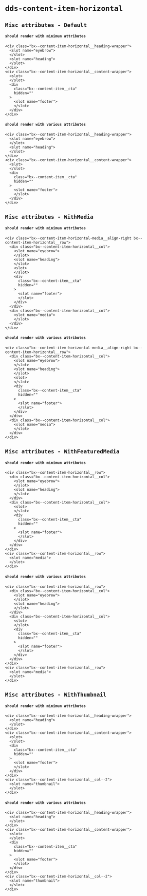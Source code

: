 # `dds-content-item-horizontal`

## `Misc attributes - Default`

####   `should render with minimum attributes`

```
<div class="bx--content-item-horizontal__heading-wrapper">
  <slot name="eyebrow">
  </slot>
  <slot name="heading">
  </slot>
</div>
<div class="bx--content-item-horizontal__content-wrapper">
  <slot>
  </slot>
  <div
    class="bx--content-item__cta"
    hidden=""
  >
    <slot name="footer">
    </slot>
  </div>
</div>

```

####   `should render with various attributes`

```
<div class="bx--content-item-horizontal__heading-wrapper">
  <slot name="eyebrow">
  </slot>
  <slot name="heading">
  </slot>
</div>
<div class="bx--content-item-horizontal__content-wrapper">
  <slot>
  </slot>
  <div
    class="bx--content-item__cta"
    hidden=""
  >
    <slot name="footer">
    </slot>
  </div>
</div>

```

## `Misc attributes - WithMedia`

####   `should render with minimum attributes`

```
<div class="bx--content-item-horizontal-media__align-right bx--content-item-horizontal__row">
  <div class="bx--content-item-horizontal__col">
    <slot name="eyebrow">
    </slot>
    <slot name="heading">
    </slot>
    <slot>
    </slot>
    <div
      class="bx--content-item__cta"
      hidden=""
    >
      <slot name="footer">
      </slot>
    </div>
  </div>
  <div class="bx--content-item-horizontal__col">
    <slot name="media">
    </slot>
  </div>
</div>

```

####   `should render with various attributes`

```
<div class="bx--content-item-horizontal-media__align-right bx--content-item-horizontal__row">
  <div class="bx--content-item-horizontal__col">
    <slot name="eyebrow">
    </slot>
    <slot name="heading">
    </slot>
    <slot>
    </slot>
    <div
      class="bx--content-item__cta"
      hidden=""
    >
      <slot name="footer">
      </slot>
    </div>
  </div>
  <div class="bx--content-item-horizontal__col">
    <slot name="media">
    </slot>
  </div>
</div>

```

## `Misc attributes - WithFeaturedMedia`

####   `should render with minimum attributes`

```
<div class="bx--content-item-horizontal__row">
  <div class="bx--content-item-horizontal__col">
    <slot name="eyebrow">
    </slot>
    <slot name="heading">
    </slot>
  </div>
  <div class="bx--content-item-horizontal__col">
    <slot>
    </slot>
    <div
      class="bx--content-item__cta"
      hidden=""
    >
      <slot name="footer">
      </slot>
    </div>
  </div>
</div>
<div class="bx--content-item-horizontal__row">
  <slot name="media">
  </slot>
</div>

```

####   `should render with various attributes`

```
<div class="bx--content-item-horizontal__row">
  <div class="bx--content-item-horizontal__col">
    <slot name="eyebrow">
    </slot>
    <slot name="heading">
    </slot>
  </div>
  <div class="bx--content-item-horizontal__col">
    <slot>
    </slot>
    <div
      class="bx--content-item__cta"
      hidden=""
    >
      <slot name="footer">
      </slot>
    </div>
  </div>
</div>
<div class="bx--content-item-horizontal__row">
  <slot name="media">
  </slot>
</div>

```

## `Misc attributes - WithThumbnail`

####   `should render with minimum attributes`

```
<div class="bx--content-item-horizontal__heading-wrapper">
  <slot name="heading">
  </slot>
</div>
<div class="bx--content-item-horizontal__content-wrapper">
  <slot>
  </slot>
  <div
    class="bx--content-item__cta"
    hidden=""
  >
    <slot name="footer">
    </slot>
  </div>
</div>
<div class="bx--content-item-horizontal__col--2">
  <slot name="thumbnail">
  </slot>
</div>

```

####   `should render with various attributes`

```
<div class="bx--content-item-horizontal__heading-wrapper">
  <slot name="heading">
  </slot>
</div>
<div class="bx--content-item-horizontal__content-wrapper">
  <slot>
  </slot>
  <div
    class="bx--content-item__cta"
    hidden=""
  >
    <slot name="footer">
    </slot>
  </div>
</div>
<div class="bx--content-item-horizontal__col--2">
  <slot name="thumbnail">
  </slot>
</div>

```

